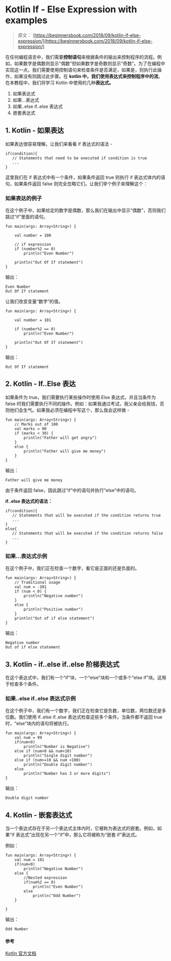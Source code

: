 # Kotlin If - Else Expression with examples

> 原文： [https://beginnersbook.com/2018/09/kotlin-if-else-expression/](https://beginnersbook.com/2018/09/kotlin-if-else-expression/)

在任何编程语言中，我们需要**控制语句**来根据条件的输出来控制程序的流程。例如，如果数字是偶数则显示“偶数”但如果数字是奇数则显示“奇数”。为了在编程中实现这一点，我们需要使用控制语句来检查条件是否满足，如果是，则执行此操作，如果没有则跳过此步骤。在 **kotlin 中，我们使用表达式来控制程序中的流**。在本教程中，我们将学习 Kotlin 中使用的几种**表达式。**

1.  如果表达式
2.  如果...表达式
3.  如果..else if..else 表达式
4.  嵌套表达式

## 1\. Kotlin - 如果表达

如果表达很容易理解。让我们来看看 if 表达式的语法 -

```
if(condition){  
   // Statements that need to be executed if condition is true 
   ...
} 

```

这里我们在 if 表达式中有一个条件，如果条件返回 true 则执行 if 表达式体内的语句，如果条件返回 false 则完全忽略它们。让我们举个例子来理解这个：

### 如果表达的例子

在这个例子中，如果给定的数字是偶数，那么我们在输出中显示“偶数”，否则我们跳过“if”里面的语句。

```
fun main(args: Array<String>) {

    val number = 100

    // if expression
    if (number%2 == 0)
        println("Even Number")

    println("Out Of If statement")
}

```

输出：

```
Even Number
Out Of If statement
```

让我们改变变量“数字”的值。

```
fun main(args: Array<String>) {

    val number = 101

    if (number%2 == 0)
        println("Even Number")

    println("Out Of If statement")
}

```

输出：

```
Out Of If statement
```

## 2\. Kotlin - If..Else 表达

如果条件为 true，我们需要执行某些操作时使用.Else 表达式，并且当条件为 false 时我们需要执行不同的操作。例如：如果我通过考试，我父亲会给我钱，否则他们会生气。如果我必须在编程中写这个，那么我会这样做 -

```
fun main(args: Array<String>) {
    // Marks out of 100
    val marks = 90
    if (marks < 30) {
        println("Father will get angry")
    }
    else {
        println("Father will give me money")
    }
}
```

输出：

```
Father will give me money
```

由于条件返回 false，因此跳过“if”中的语句并执行“else”中的语句。

**if..else 表达式的语法：**

```
if(condition){  
   // Statements that will be executed if the condition returns true 
   ...
}  
else{  
   // Statements that will be executed if the condition returns false 
   ...
}
```

### 如果...表达式示例

在这个例子中，我们正在检查一个数字，看它是正面的还是负面的。

```
fun main(args: Array<String>) {
    // Traditional usage
    val num = -101
    if (num < 0) {
        println("Negative number")
    }
    else {
        println("Positive number")
    }
    println("Out of if else statement")
}
```

输出：

```
Negative number
Out of if else statement
```

## 3\. Kotlin - if..else if..else 阶梯表达式

在这个表达式中，我们有一个“if”块，一个“else”块和一个或多个“else if”块。这用于检查多个条件。

### 如果..else if..else 表达式示例

在这个例子中，我们有一个数字，我们正在检查它是负数，单位数，两位数还是多位数。我们使用 if..else if..else 表达式检查这些多个条件。当条件都不返回 true 时，“else”块内的语句将被执行。

```
fun main(args: Array<String>) {
    val num = 99
    if(num<0)
        println("Number is Negative")
    else if (num>0 && num<10)
        println("Single digit number")
    else if (num>=10 && num <100)
        println("Double digit number")
    else
        println("Number has 3 or more digits")
}
```

输出：

```
Double digit number
```

## 4\. Kotlin - 嵌套表达式

当一个表达式存在于另一个表达式主体内时，它被称为表达式的嵌套。例如，如果“if 表达式”出现在另一个“if”中，那么它将被称为“嵌套 if”表达式。

例如：

```
fun main(args: Array<String>) {
    val num = 101
    if(num<0)
        println("Negative Number")
    else {
        //Nested expression
        if(num%2 == 0)
            println("Even Number")
        else
            println("Odd Number")
    }

}
```

输出：

```
Odd Number
```

#### 参考

[Kotlin 官方文档](https://kotlinlang.org/docs/reference/control-flow.html)